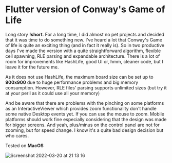 # Flutter version of Conway's Game of Life

Long story **!short**. For a long time, I did almost no pet projects and decided that it was time to do something new. I've heard a lot that Conway's Game of life is quite an exciting thing (and in fact it really is). So in two productive days I've made the version with a quite straightforward algorithm, flexible cell spawning, RLE parsing and expandable architecture. There is a lot of room for improvements like HashLife, good UI or, hmm, cleaner code, but I leave it for the future me.

As it does not use HashLife, the maximum board size can be set up to **900x900** due to huge performance problems and big memory consumption. However, RLE files' parsing supports unlimited sizes (but try it at your peril as it could use all your memory)

And be aware that there are problems with the pinching on some platforms as an InteractiveViewer which provides zoom functionality don't handle some native Desktop events yet. If you can use the mouse to zoom. Mobile platforms should work fine especially considering that the design was made for bigger screens. And yeah, plus/minus on the control panel are not for zooming, but for speed change. I know it's a quite bad design decision but who cares.

Tested on **MacOS**


![Screenshot 2022-03-20 at 21 13 16](https://user-images.githubusercontent.com/36332098/159175284-1766b768-f9b5-465e-9899-99c6b1e82bb0.png)
